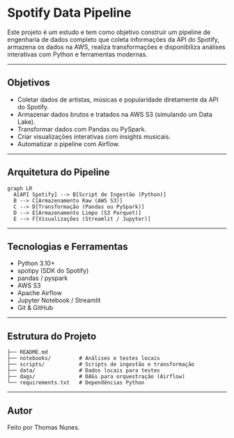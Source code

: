 # Spotify Data Pipeline

Este projeto é um estudo e tem como objetivo construir um pipeline de engenharia de dados completo que coleta informações da API do Spotify, armazena os dados na AWS, realiza transformações e disponibiliza análises interativas com Python e ferramentas modernas.

---

## Objetivos

- Coletar dados de artistas, músicas e popularidade diretamente da API do Spotify.
- Armazenar dados brutos e tratados na AWS S3 (simulando um Data Lake).
- Transformar dados com Pandas ou PySpark.
- Criar visualizações interativas com insights musicais.
- Automatizar o pipeline com Airflow.

---

## Arquitetura do Pipeline

```mermaid
graph LR
  A[API Spotify] --> B[Script de Ingestão (Python)]
  B --> C[Armazenamento Raw (AWS S3)]
  C --> D[Transformação (Pandas ou PySpark)]
  D --> E[Armazenamento Limpo (S3 Parquet)]
  E --> F[Visualizações (Streamlit / Jupyter)]
```
---

## Tecnologias e Ferramentas

- Python 3.10+
- spotipy (SDK do Spotify)
- pandas / pyspark
- AWS S3
- Apache Airflow
- Jupyter Notebook / Streamlit
- Git & GitHub

---

## Estrutura do Projeto

```spotify-data-pipeline/
├── README.md
├── notebooks/         # Análises e testes locais
├── scripts/           # Scripts de ingestão e transformação
├── data/              # Dados locais para testes
├── dags/              # DAGs para orquestração (Airflow)
└── requirements.txt   # Dependências Python
```

--- 

## Autor
Feito por Thomas Nunes.
